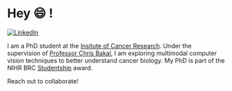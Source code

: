 # Hey 😄 ! 

[![LinkedIn][linkedin-shield]][linkedin-url]


I am a PhD student at the [Insitute of Cancer Research](https://www.icr.ac.uk/). Under the supervision of [Professor Chris Bakal](https://www.icr.ac.uk/our-research/researchers-and-teams/professor-chris-bakal), I am exploring multimodal computer vision techniques to better understand cancer biology. My PhD is part of the NIHR BRC [Studentship](https://www.maudsleybrc.nihr.ac.uk/academic-career-development/current-opportunities/phd-studentships-2023/) award. 





Reach out to collaborate! 

[linkedin-shield]: https://img.shields.io/badge/-LinkedIn-black.svg?style=flat-square&logo=linkedin&colorB=555
[linkedin-url]: https://www.linkedin.com/in/reed-naidoo-02329a223/
